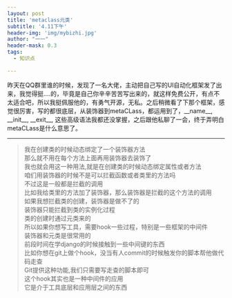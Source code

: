 ```yaml
---
layout: post
title: 'metaclass元类'
subtitle: '4.11下午'
header-img: 'img/mybizhi.jpg'
author: "一一"
header-mask: 0.3
tags:
  - 知识点

---
```

昨天在QQ群里谁的时候，发现了一名大佬，主动把自己写的UI自动化框架发了出来，我觉得挺....的，毕竟是自己你辛辛苦苦写出来的，就这样免费公开，有点不太适合吧，所以我挺佩服他的，有勇气开源，无私。之后稍微看了下那个框架，感觉很厉害，写的都很底层，从装饰器到metaCLass，都运用到了，\_\_name\_\_, \_\_init\_\_, \_\_exit\_\_, 这些高级语法我都还没掌握，之后跟他私聊了一会，终于弄明白metaCLass是什么意思了。

---

>我在创建类的时候动态绑定了一个装饰器方法   
那么就不用在每个方法上面再用装饰器去装饰了   
我也就会用这一种用法,就是在创建类的时候动态绑定属性或者方法   
咱们用装饰器的时候不是可以拦截函数或者类里的方法吗   
不过这是一般都是拦截的调用    
比如我给类里的方法加了装饰器，那么装饰器是拦截的这个方法的调用   
如果我想拦截类的创建，装饰器是做不了的   
装饰器只能拦截到类的实例化过程   
类的创建时通过元类来的   
所以如果你想写工具，需要hook一些过程，特别是一些框架的中间件   
装饰器和元类是很常用的   
前段时间在学django的时候接触到一些中间键的东西   
比如你想在git上做个hook，没当有人commit的时候触发你的脚本帮他做代码走查   
Git提供这种功能,我们只需要写走查的脚本即可   
这个hook其实也是一种中间件的应用   
它是介于工具底层和应用层之间的东西   
